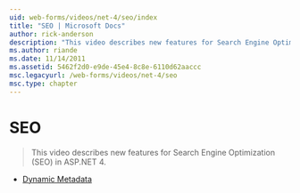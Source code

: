 ```yaml
---
uid: web-forms/videos/net-4/seo/index
title: "SEO | Microsoft Docs"
author: rick-anderson
description: "This video describes new features for Search Engine Optimization (SEO) in ASP.NET 4."
ms.author: riande
ms.date: 11/14/2011
ms.assetid: 5462f2d0-e9de-45e4-8c8e-6110d62aaccc
msc.legacyurl: /web-forms/videos/net-4/seo
msc.type: chapter
---
```

# SEO

> This video describes new features for Search Engine Optimization (SEO) in ASP.NET 4.


- [Dynamic Metadata](aspnet-4-quick-hit-dynamic-metadata.md)
